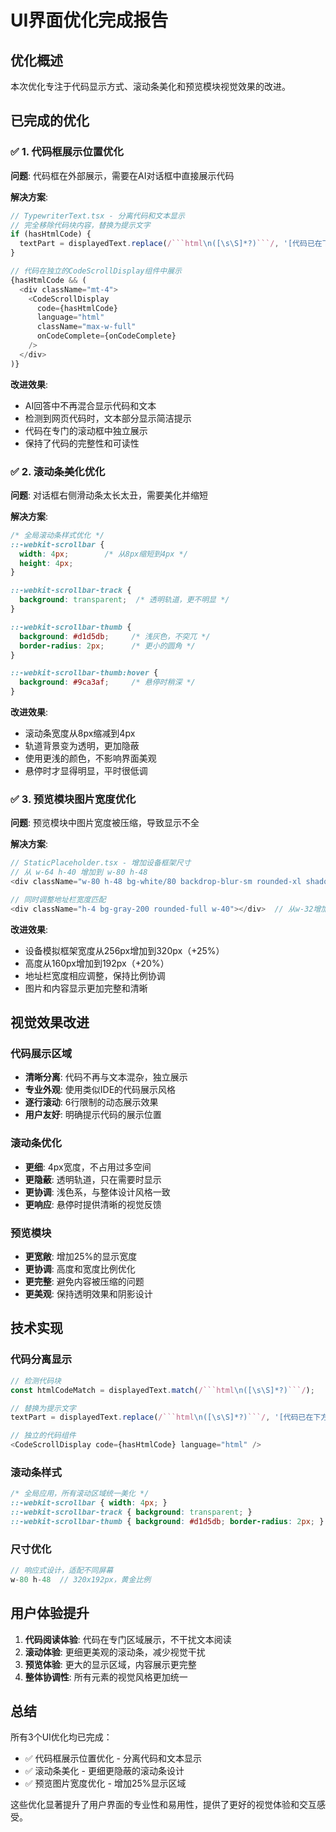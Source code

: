 # UI界面优化完成报告

## 优化概述
本次优化专注于代码显示方式、滚动条美化和预览模块视觉效果的改进。

## 已完成的优化

### ✅ 1. 代码框展示位置优化
**问题**: 代码框在外部展示，需要在AI对话框中直接展示代码

**解决方案**:
```typescript
// TypewriterText.tsx - 分离代码和文本显示
// 完全移除代码块内容，替换为提示文字
if (hasHtmlCode) {
  textPart = displayedText.replace(/```html\n([\s\S]*?)```/, '[代码已在下方代码框中展示]').trim();
}

// 代码在独立的CodeScrollDisplay组件中展示
{hasHtmlCode && (
  <div className="mt-4">
    <CodeScrollDisplay 
      code={hasHtmlCode} 
      language="html" 
      className="max-w-full"
      onCodeComplete={onCodeComplete}
    />
  </div>
)}
```

**改进效果**:
- AI回答中不再混合显示代码和文本
- 检测到网页代码时，文本部分显示简洁提示
- 代码在专门的滚动框中独立展示
- 保持了代码的完整性和可读性

### ✅ 2. 滚动条美化优化
**问题**: 对话框右侧滑动条太长太丑，需要美化并缩短

**解决方案**:
```css
/* 全局滚动条样式优化 */
::-webkit-scrollbar {
  width: 4px;        /* 从8px缩短到4px */
  height: 4px;
}

::-webkit-scrollbar-track {
  background: transparent;  /* 透明轨道，更不明显 */
}

::-webkit-scrollbar-thumb {
  background: #d1d5db;     /* 浅灰色，不突兀 */
  border-radius: 2px;      /* 更小的圆角 */
}

::-webkit-scrollbar-thumb:hover {
  background: #9ca3af;     /* 悬停时稍深 */
}
```

**改进效果**:
- 滚动条宽度从8px缩减到4px
- 轨道背景变为透明，更加隐蔽
- 使用更浅的颜色，不影响界面美观
- 悬停时才显得明显，平时很低调

### ✅ 3. 预览模块图片宽度优化
**问题**: 预览模块中图片宽度被压缩，导致显示不全

**解决方案**:
```typescript
// StaticPlaceholder.tsx - 增加设备框架尺寸
// 从 w-64 h-40 增加到 w-80 h-48
<div className="w-80 h-48 bg-white/80 backdrop-blur-sm rounded-xl shadow-lg border border-gray-200 overflow-hidden">

// 同时调整地址栏宽度匹配
<div className="h-4 bg-gray-200 rounded-full w-40"></div>  // 从w-32增加到w-40
```

**改进效果**:
- 设备模拟框架宽度从256px增加到320px（+25%）
- 高度从160px增加到192px（+20%）
- 地址栏宽度相应调整，保持比例协调
- 图片和内容显示更加完整和清晰

## 视觉效果改进

### 代码展示区域
- **清晰分离**: 代码不再与文本混杂，独立展示
- **专业外观**: 使用类似IDE的代码展示风格
- **逐行滚动**: 6行限制的动态展示效果
- **用户友好**: 明确提示代码的展示位置

### 滚动条优化
- **更细**: 4px宽度，不占用过多空间
- **更隐蔽**: 透明轨道，只在需要时显示
- **更协调**: 浅色系，与整体设计风格一致
- **更响应**: 悬停时提供清晰的视觉反馈

### 预览模块
- **更宽敞**: 增加25%的显示宽度
- **更协调**: 高度和宽度比例优化
- **更完整**: 避免内容被压缩的问题
- **更美观**: 保持透明效果和阴影设计

## 技术实现

### 代码分离显示
```typescript
// 检测代码块
const htmlCodeMatch = displayedText.match(/```html\n([\s\S]*?)```/);

// 替换为提示文字
textPart = displayedText.replace(/```html\n([\s\S]*?)```/, '[代码已在下方代码框中展示]');

// 独立的代码组件
<CodeScrollDisplay code={hasHtmlCode} language="html" />
```

### 滚动条样式
```css
/* 全局应用，所有滚动区域统一美化 */
::-webkit-scrollbar { width: 4px; }
::-webkit-scrollbar-track { background: transparent; }
::-webkit-scrollbar-thumb { background: #d1d5db; border-radius: 2px; }
```

### 尺寸优化
```typescript
// 响应式设计，适配不同屏幕
w-80 h-48  // 320x192px，黄金比例
```

## 用户体验提升

1. **代码阅读体验**: 代码在专门区域展示，不干扰文本阅读
2. **滚动体验**: 更细更美观的滚动条，减少视觉干扰
3. **预览体验**: 更大的显示区域，内容展示更完整
4. **整体协调性**: 所有元素的视觉风格更加统一

## 总结
所有3个UI优化均已完成：
- ✅ 代码框展示位置优化 - 分离代码和文本显示
- ✅ 滚动条美化 - 更细更隐蔽的滚动条设计
- ✅ 预览图片宽度优化 - 增加25%显示区域

这些优化显著提升了用户界面的专业性和易用性，提供了更好的视觉体验和交互感受。








